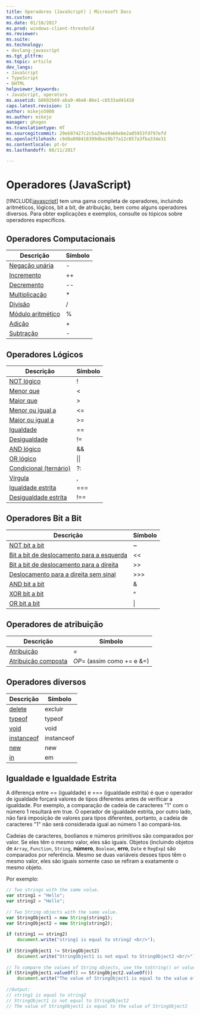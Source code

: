 ```yaml
---
title: Operadores (JavaScript) | Microsoft Docs
ms.custom: 
ms.date: 01/18/2017
ms.prod: windows-client-threshold
ms.reviewer: 
ms.suite: 
ms.technology:
- devlang-javascript
ms.tgt_pltfrm: 
ms.topic: article
dev_langs:
- JavaScript
- TypeScript
- DHTML
helpviewer_keywords:
- JavaScript, operators
ms.assetid: b8602b69-aba9-46e8-86e1-cb533ad41410
caps.latest.revision: 13
author: mikejo5000
ms.author: mikejo
manager: ghogen
ms.translationtype: HT
ms.sourcegitcommit: 29eb97427c2c5a29ee9a66e8e2a85953fd797efd
ms.openlocfilehash: c9d0a098418399dba19b77a12c057a3fba334e31
ms.contentlocale: pt-br
ms.lasthandoff: 08/11/2017

---
```

# <a name="operators-javascript"></a>Operadores (JavaScript)
[!INCLUDE[javascript](../javascript/includes/javascript-md.md)] tem uma gama completa de operadores, incluindo aritméticos, lógicos, bit a bit, de atribuição, bem como alguns operadores diversos. Para obter explicações e exemplos, consulte os tópicos sobre operadores específicos.  
  
## <a name="computational-operators"></a>Operadores Computacionais  
  
|Descrição|Símbolo|  
|-----------------|------------|  
|[Negação unária](../javascript/reference/subtraction-operator-decrement-javascript.md)|-|  
|[Incremento](../javascript/reference/increment-and-decrement-operators-javascript.md)|++|  
|[Decremento](../javascript/reference/increment-and-decrement-operators-javascript.md)|--|  
|[Multiplicação](../javascript/reference/multiplication-operator-decrement-javascript.md)|*|  
|[Divisão](../javascript/reference/division-operator-decrement-javascript.md)|/|  
|[Módulo aritmético](../javascript/reference/modulus-operator-decrementjavascript.md)|%|  
|[Adição](../javascript/reference/addition-operator-decrement-javascript.md)|+|  
|[Subtração](../javascript/reference/subtraction-operator-decrement-javascript.md)|-|  
  
## <a name="logical-operators"></a>Operadores Lógicos  
  
|Descrição|Símbolo|  
|-----------------|------------|  
|[NOT lógico](../javascript/reference/logical-not-operator-decrement-exclpt-javascript.md)|!|  
|[Menor que](../javascript/reference/comparison-operators-javascript.md)|\<|  
|[Maior que](../javascript/reference/comparison-operators-javascript.md)|>|  
|[Menor ou igual a](../javascript/reference/comparison-operators-javascript.md)|\<=|  
|[Maior ou igual a](../javascript/reference/comparison-operators-javascript.md)|>=|  
|[Igualdade](../javascript/reference/comparison-operators-javascript.md)|==|  
|[Desigualdade](../javascript/reference/comparison-operators-javascript.md)|!=|  
|[AND lógico](../javascript/reference/logical-and-operator-decrement-javascript.md)|&&|  
|[OR lógico](../javascript/reference/logical-or-operator-decrement-javascript.md)|&#124;&#124;|  
|[Condicional (ternário)](../javascript/reference/conditional-ternary-operator-decrement-javascript.md)|?:|  
|[Vírgula](../javascript/reference/comma-operator-decrement-javascript.md)|,|  
|[Igualdade estrita](../javascript/reference/comparison-operators-javascript.md)|===|  
|[Desigualdade estrita](../javascript/reference/comparison-operators-javascript.md)|!==|  
  
## <a name="bitwise-operators"></a>Operadores Bit a Bit  
  
|Descrição|Símbolo|  
|-----------------|------------|  
|[NOT bit a bit](../javascript/reference/bitwise-not-operator-decrement-tilde-javascript.md)|~|  
|[Bit a bit de deslocamento para a esquerda](../javascript/reference/bitwise-left-shift-operator-decrement-javascript.md)|<\<|  
|[Bit a bit de deslocamento para a direita](../javascript/reference/bitwise-right-shift-operator-decrement-javascript.md)|>>|  
|[Deslocamento para a direita sem sinal](../javascript/reference/unsigned-right-shift-operator-decrement-javascript.md)|>>>|  
|[AND bit a bit](../javascript/reference/bitwise-and-operator-decrement-javascript.md)|&|  
|[XOR bit a bit](../javascript/reference/bitwise-xor-operator-decrement-hat-javascript.md)|^|  
|[OR bit a bit](../javascript/reference/bitwise-or-operator-decrement-javascript.md)|&#124;|  
  
## <a name="assignment-operators"></a>Operadores de atribuição  
  
|Descrição|Símbolo|  
|-----------------|------------|  
|[Atribuição](../javascript/reference/assignment-operator-decrement-equal-javascript.md)|=|  
|[Atribuição composta](../javascript/reference/compound-assignment-operators-javascript.md)|*OP*= (assim como += e &=)|  
  
## <a name="miscellaneous-operators"></a>Operadores diversos  
  
|Descrição|Símbolo|  
|-----------------|------------|  
|[delete](../javascript/reference/delete-operator-decrementjavascript.md)|excluir|  
|[typeof](../javascript/reference/typeof-operator-decrementjavascript.md)|typeof|  
|[void](../javascript/reference/void-operator-decrementjavascript.md)|void|  
|[instanceof](../javascript/reference/instanceof-operator-decrementjavascript.md)|instanceof|  
|[new](../javascript/reference/new-operator-decrementjavascript.md)|new|  
|[in](../javascript/reference/in-operator-decrementjavascript.md)|em|  
  
## <a name="equality-and-strict-equality"></a>Igualdade e Igualdade Estrita  
 A diferença entre == (igualdade) e === (igualdade estrita) é que o operador de igualdade forçará valores de tipos diferentes antes de verificar a igualdade. Por exemplo, a comparação de cadeia de caracteres "1" com o número 1 resultará em true. O operador de igualdade estrita, por outro lado, não fará imposição de valores para tipos diferentes, portanto, a cadeia de caracteres "1" não será considerada igual ao número 1 ao compará-los.  
  
 Cadeias de caracteres, boolianos e números primitivos são comparados por valor. Se eles têm o mesmo valor, eles são iguais. Objetos (incluindo objetos de `Array`, `Function`, `String`, **número**, `Boolean`, **erro**, `Date` e `RegExp`) são comparados por referência. Mesmo se duas variáveis desses tipos têm o mesmo valor, eles são iguais somente caso se refiram a exatamente o mesmo objeto.  
  
 Por exemplo:  
  
```JavaScript  
// Two strings with the same value.  
var string1 = "Hello";  
var string2 = "Hello";  
  
// Two String objects with the same value.  
var StringObject1 = new String(string1);  
var StringObject2 = new String(string2);  
  
if (string1 == string2)  
    document.write("string1 is equal to string2 <br/>");  
  
if (StringObject1 != StringObject2)  
    document.write("StringObject1 is not equal to StringObject2 <br/>");  
  
// To compare the values of String objects, use the toString() or valueOf() methods.  
if (StringObject1.valueOf() == StringObject2.valueOf())  
    document.write("The value of StringObject1 is equal to the value of StringObject2");  
  
//Output:  
// string1 is equal to string2   
// StringObject1 is not equal to StringObject2   
// The value of StringObject1 is equal to the value of StringObject2  
  
```

